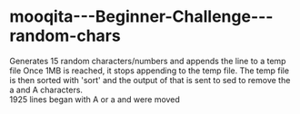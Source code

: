 # mooqita---Beginner-Challenge---random-chars

Generates 15 random characters/numbers and appends the line to a temp file
Once 1MB is reached, it stops appending to the temp file.
The temp file is then sorted with 'sort' and the output of that is sent to sed to remove the a and A characters.  
1925 lines began with A or a and were moved 
